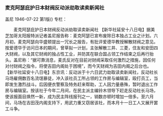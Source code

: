 ### 麦克阿瑟庇护日本财阀反动派劫取读卖新闻社
盖尼
1946-07-22
第1版()
专栏：

　　麦克阿瑟庇护日本财阀反动派劫取读卖新闻社
    【新华社延安十八日电】据美芝加哥太阳报特派记者盖尼报告称：麦克阿瑟已宣布废除日本独占工业之计划。六月初，麦克阿瑟向华盛顿提出一冗长之报告，有批评爱德华教授解散财阀之意见。按爱德华于访问日本的期间，曾草拟一计划，主张解散三井、三菱，住友和安田四大财阀，以及其它财阀的独占性工业，并防其在联合国占领工作结束之后再行抬头。盖尼称：“据可靠消息，麦氏反对在目前对财阀采取任何激烈之措施，因任何对付财阀之指令，将使吉田内阁处于困境”，而今天财阀为吉田内阁之后台也。
    【新华社延安十八日电】东京讯：反动派于十六日武力劫取读卖新闻社，反动社长马场雇佣数百名流氓暴徒，冲入该社员工所占领的工作房与编辑室，殴打员工，当即发生激烈战斗。后因便衣警察及特务赶来帮助，工人因力量悬殊，暂时退出工作房与编辑室。按该社于今年二月间，在民主派主编铃木领导下赶走反动社长马场，使该报面目焕然一新，成为民主阵线报刊之一，销数亦顿时增加一倍多。至六月间，马场在吉田茂内阁支持下，用武力重又窃居该社，而本月十一日工人又展开罢工斗争。

